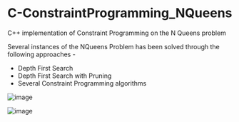 # C-ConstraintProgramming_NQueens
C++ implementation of Constraint Programming on the N Queens problem

Several instances of the NQueens Problem has been solved through the following approaches - 
- Depth First Search
- Depth First Search with Pruning
- Several Constraint Programming algorithms

![image](https://github.com/user-attachments/assets/665baa12-7b10-4fa8-97cf-97e6e0aa6a75)

![image](https://github.com/user-attachments/assets/9461f1ca-1bab-4a6b-b004-4c1dce87a1ff)




